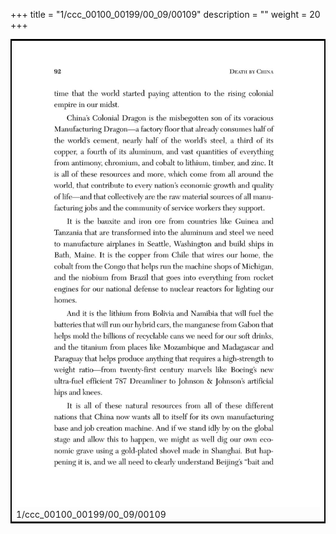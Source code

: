 +++
title = "1/ccc_00100_00199/00_09/00109"
description = ""
weight = 20
+++

<table style="border:2px solid black;max-width:800px;max-height:800px;" 
><tr><td>
<img class="center-fit-jpg"
src="/jpg_/out_jpg_dbc_109.jpg">
1/ccc_00100_00199/00_09/00109
</img></td></tr></table>
